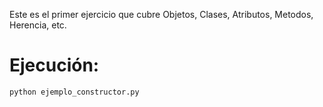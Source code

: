 Este es el primer ejercicio que cubre Objetos, Clases, Atributos, Metodos, Herencia, etc.

# Ejecución:

```bash
python ejemplo_constructor.py
```
